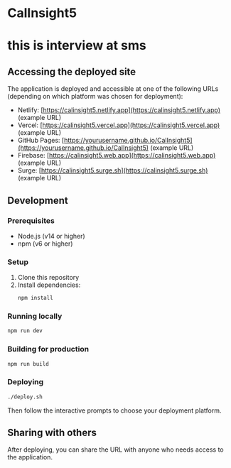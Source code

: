 # CalInsight5
# this is interview at sms
## Accessing the deployed site

The application is deployed and accessible at one of the following URLs (depending on which platform was chosen for deployment):

- Netlify: [https://calinsight5.netlify.app](https://calinsight5.netlify.app) (example URL)
- Vercel: [https://calinsight5.vercel.app](https://calinsight5.vercel.app) (example URL)
- GitHub Pages: [https://yourusername.github.io/CalInsight5](https://yourusername.github.io/CalInsight5) (example URL)
- Firebase: [https://calinsight5.web.app](https://calinsight5.web.app) (example URL)
- Surge: [https://calinsight5.surge.sh](https://calinsight5.surge.sh) (example URL)

## Development

### Prerequisites

- Node.js (v14 or higher)
- npm (v6 or higher)

### Setup

1. Clone this repository
2. Install dependencies:
   ```bash
   npm install
   ```

### Running locally

```bash
npm run dev
```

### Building for production

```bash
npm run build
```

### Deploying

```bash
./deploy.sh
```

Then follow the interactive prompts to choose your deployment platform.

## Sharing with others

After deploying, you can share the URL with anyone who needs access to the application.
